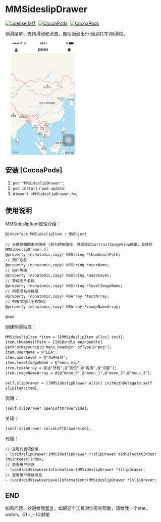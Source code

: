 # MMSideslipDrawer

[![License MIT](https://img.shields.io/badge/license-MIT-green.svg?style=flat)](https://raw.githubusercontent.com/CheeryLau/MMSideslipDrawer/master/LICENSE)&nbsp;
[![CocoaPods](http://img.shields.io/cocoapods/v/MMSideslipDrawer.svg?style=flat)](https://cocoapods.org/pods/MMSideslipDrawer)&nbsp;
[![CocoaPods](http://img.shields.io/cocoapods/p/MMSideslipDrawer.svg?style=flat)](https://cocoapods.org/pods/MMSideslipDrawer)&nbsp;

侧滑菜单，支持滑动和点击，类似滴滴出行(滴滴打车)侧滑栏。

![MMSideslipDrawer](MMSideslipDrawer.gif)

## 安装 [CocoaPods]

1. `pod "MMSideslipDrawer"`;
2. `pod install` / `pod update`;
3. `#import <MMSideslipDrawer.h>`;

## 使用说明

  MMSideslipItem属性介绍：
  
```objc
@interface MMSideslipItem : NSObject

// 头像缩略图本地路径 [若为网络路径，可直接对portraitImageView赋值，具体见MMSideslipDrawer.h]
@property (nonatomic,copy) NSString *thumbnailPath;
// 用户名称
@property (nonatomic,copy) NSString *userName;
// 用户等级
@property (nonatomic,copy) NSString *userLevel;
// 等级图片名称
@property (nonatomic,copy) NSString *levelImageName;
// 列表项名称数组 
@property (nonatomic,copy) NSArray *textArray;
// 列表项图片名称数组 
@property (nonatomic,copy) NSArray *imageNameArray;

@end
```

  创建侧滑抽屉：
  
```objc
MMSideslipItem *item = [[MMSideslipItem alloc] init];
item.thumbnailPath = [[NSBundle mainBundle] pathForResource:@"menu_head@2x" ofType:@"png"];
item.userName = @"LEA";
item.userLevel = @"普通会员";
item.levelImageName = @"menu_vip";
item.textArray = @[@"行程",@"钱包",@"客服",@"设置"];
item.imageNameArray = @[@"menu_0",@"menu_1",@"menu_2",@"menu_3"];

self.slipDrawer = [[MMSideslipDrawer alloc] initWithDelegate:self slipItem:item];
```

  侧滑：
  
```objc
[self.slipDrawer openLeftDrawerSide];
```

  关闭：
  
```objc
[self.slipDrawer colseLeftDrawerSide];
```

   代理：
   
```objc
// 查看列表项信息
- (void)slipDrawer:(MMSideslipDrawer *)slipDrawer didSelectAtIndex:(NSInteger)index;
// 查看用户信息
- (void)didViewUserInformation:(MMSideslipDrawer *)slipDrawer;
// 查看用户等级信息
- (void)didViewUserLevelInformation:(MMSideslipDrawer *)slipDrawer;
```

## END

如有问题，欢迎给我[留言](https://github.com/CheeryLau/MMSideslipDrawer/issues)，如果这个工具对你有些帮助，请给我一个star、watch。O(∩_∩)O谢谢

